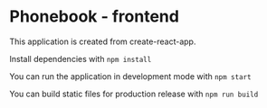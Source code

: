 # Phonebook - frontend

This application is created from create-react-app.

Install dependencies with `npm install`

You can run the application in development mode with `npm start`

You can build static files for production release with `npm run build`
